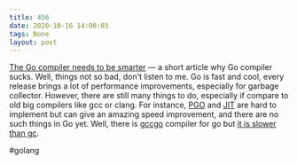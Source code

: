 ```yaml
---
title: 456
date: 2020-10-16 14:00:03
tags: None
layout: post
---
```


[The Go compiler needs to be smarter](https://lemire.me/blog/2020/06/04/the-go-compiler-needs-to-be-smarter/) — a short article why Go compiler sucks. Well, things not so bad, don't listen to me. Go is fast and cool, every release brings a lot of performance improvements, especially for garbage collector. However, there are still many things to do, especially if compare to old big compilers like gcc or clang. For instance, [PGO](https://en.wikipedia.org/wiki/Profile-guided_optimization) and [JIT](https://en.wikipedia.org/wiki/Just-in-time_compilation) are hard to implement but can give an amazing speed improvement, and there are no such things in Go yet. Well, there is [gccgo](https://golang.org/doc/install/gccgo) compiler for go but [it is slower than gc](https://meltware.com/2019/01/16/gccgo-benchmarks-2019.html).

#golang
